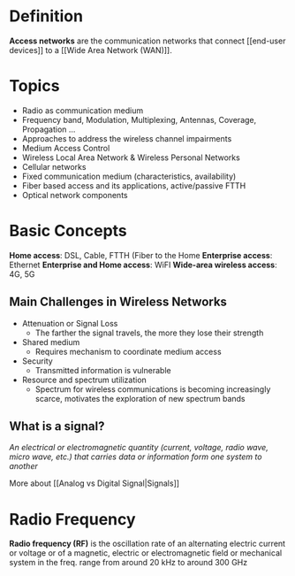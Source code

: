 # Definition

**Access networks** are the communication networks that connect [[end-user devices]] to a [[Wide Area Network (WAN)]].

# Topics

* Radio as communication medium
* Frequency band, Modulation, Multiplexing, Antennas, Coverage, Propagation ...
* Approaches to address the wireless channel impairments 
* Medium Access Control  
* Wireless Local Area Network & Wireless Personal Networks 
* Cellular networks 
* Fixed communication medium (characteristics, availability) 
* Fiber based access and its applications, active/passive FTTH 
* Optical network components

# Basic Concepts

**Home access**: DSL, Cable, FTTH (Fiber to the Home
**Enterprise access**: Ethernet
**Enterprise and Home access**: WiFI
**Wide-area wireless access**: 4G, 5G

## Main Challenges in Wireless Networks

* Attenuation or Signal Loss
	* The farther the signal travels, the more they lose their strength
* Shared medium
	* Requires mechanism to coordinate medium access
* Security
	* Transmitted information is vulnerable
* Resource and spectrum utilization
	* Spectrum for wireless communications is becoming increasingly scarce, motivates the exploration of new spectrum bands

## What is a signal?

*An electrical or electromagnetic quantity (current, voltage, radio wave, micro wave, etc.) that carries data or information form one system to another*

More about [[Analog vs Digital Signal|Signals]]

# Radio Frequency

**Radio frequency (RF)** is the oscillation rate of an alternating electric current or voltage or of a magnetic, electric or electromagnetic field or mechanical system in the freq. range from around 20 kHz to around 300 GHz
